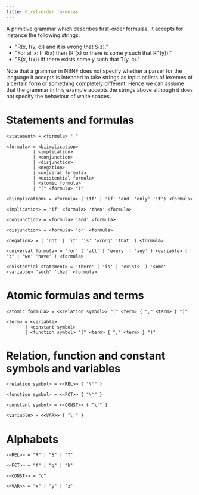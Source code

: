 ```yaml
---
title: First-order formulas
---
```


A primitive grammar which describes first-order formulas. It accepts for
instance the following strings:

  * "R(x, f(y, c)) and it is wrong that S(z)."
  * "For all x: If R(x) then (R'(x) or there is some y such that R''(y))."
  * "S(x, f(x)) iff there exists some y such that T(y, c)."

Note that a grammar in NBNF does not specify whether a parser for the language
it accepts is intended to take strings as input or lists of lexemes of a certain
form or something completely different. Hence we can assume that the grammar in
this example accepts the strings above although it does not specify the
behaviour of white spaces.


# Statements and formulas

```nbnf
<statement> = <formula> "."
```

```nbnf
<formula> = <biimplication>
          | <implication>
          | <conjunction>
          | <disjunction>
          | <negation>
          | <univeral formula>
          | <existential formula>
          | <atomic formula>
          | "(" <formula> ")"
```

```nbnf
<biimplication> = <formula> ('iff' | 'if' 'and' 'only' 'if') <formula>
```

```nbnf
<implication> = 'if' <formula> 'then' <formula>
```

```nbnf
<conjunction> = <formula> 'and' <formula>
```

```nbnf
<disjunction> = <formula> 'or' <formula>
```

```nbnf
<negation> = ( 'not' | 'it' 'is' 'wrong' 'that' ) <formula>
```

```nbnf
<universal formula> = 'for' ( 'all' | 'every' | 'any' ) <variable> ( ":" | 'we' 'have' ) <formula>
```

```nbnf
<existential statement> = 'there' ( 'is' | 'exists' ) 'some' <variable> 'such' 'that' <formula>
```


# Atomic formulas and terms

```nbnf
<atomic formula> = <<relation symbol>> "(" <term> { "," <term> } ")"
```

```nbnf
<term> = <variable>
       | <constant symbol>
       | <function symbol> "(" <term> { "," <term> } ")"
```


# Relation, function and constant symbols and variables

```nbnf
<relation symbol> = <<REL>> { "\'" }
```

```nbnf
<function symbol> = <<FCT>> { "\'" }
```

```nbnf
<constant symbol> = <<CONST>> { "\'" }
```

```nbnf
<variable> = <<VAR>> { "\'" }
```


# Alphabets

```nbnf
<<REL>> = "R" | "S" | "T"
```

```nbnf
<<FCT>> = "f" | "g" | "h"
```

```nbnf
<<CONST>> = "c"
```

```nbnf
<<VAR>> = "x" | "y" | "z"
```
